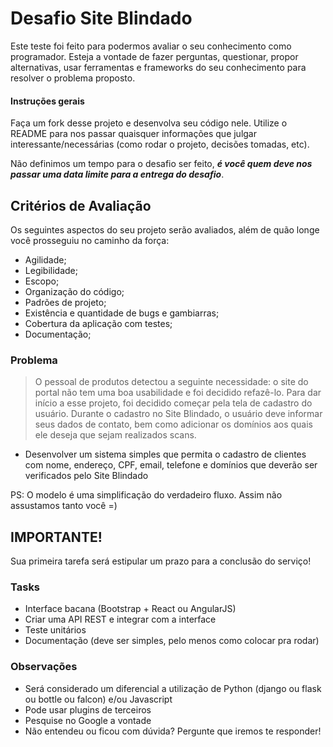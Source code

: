 # Desafio Site Blindado

Este teste foi feito para podermos avaliar o seu conhecimento como programador. Esteja a vontade de fazer perguntas, questionar, propor alternativas, usar ferramentas e frameworks do seu conhecimento para resolver o problema proposto.

#### Instruções gerais ####

Faça um fork desse projeto e desenvolva seu código nele.
Utilize o README para nos passar quaisquer informações que julgar
interessante/necessárias (como rodar o projeto, decisões tomadas, etc).

Não definimos um tempo para o desafio ser feito, ***é você quem deve nos
passar uma data limite para a entrega do desafio***.


Critérios de Avaliação
--------------------
Os seguintes aspectos do seu projeto serão avaliados, além de quão longe você prosseguiu no caminho da força:

* Agilidade;
* Legibilidade;
* Escopo;
* Organização do código;
* Padrões de projeto;
* Existência e quantidade de bugs e gambiarras;
* Cobertura da aplicação com testes;
* Documentação;

### Problema

> O pessoal de produtos detectou a seguinte necessidade: o site do portal não tem uma boa usabilidade e foi decidido refazê-lo. Para dar início a esse projeto, foi decidido começar pela tela de cadastro do usuário. Durante o cadastro no Site Blindado, o usuário deve informar seus dados de contato, bem como adicionar os domínios aos quais ele deseja que sejam realizados scans.

  - Desenvolver um sistema simples que permita o cadastro de clientes com nome, endereço, CPF, email, telefone e domínios que deverão ser verificados pelo Site Blindado 

PS: O modelo é uma simplificação do verdadeiro fluxo. Assim não assustamos tanto você =)

IMPORTANTE!
--------------------
Sua primeira tarefa será estipular um prazo para a conclusão do serviço!

### Tasks
* Interface bacana (Bootstrap + React ou AngularJS)
* Criar uma API REST e integrar com a interface
* Teste unitários
* Documentação (deve ser simples, pelo menos como colocar pra rodar)


### Observações
* Será considerado um diferencial a utilização de Python (django ou flask ou bottle ou falcon) e/ou Javascript
* Pode usar plugins de terceiros
* Pesquise no Google a vontade
* Não entendeu ou ficou com dúvida? Pergunte que iremos te responder!
